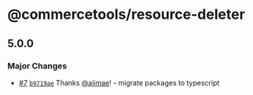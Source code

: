 # @commercetools/resource-deleter

## 5.0.0

### Major Changes

- [#7](https://github.com/commercetools/typescript-dev-utilities/pull/7) [`b9719ae`](https://github.com/commercetools/typescript-dev-utilities/commit/b9719ae14873b429c7e0f152a7240ae7fd3f8b93) Thanks [@ajimae](https://github.com/ajimae)! - migrate packages to typescript
